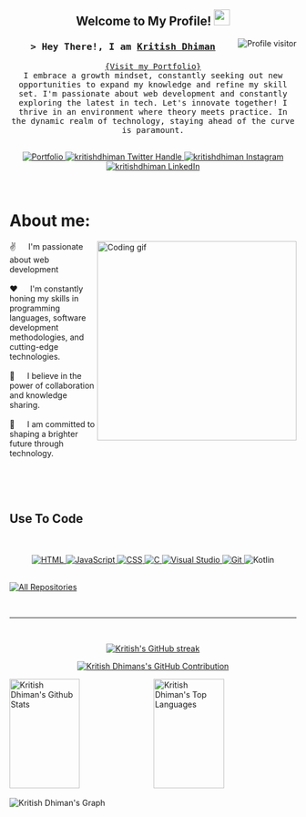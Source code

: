 
<h2 align="center">
  Welcome to My Profile!
  <img src="https://media.giphy.com/media/hvRJCLFzcasrR4ia7z/giphy.gif" width="28">
</h2>


<p align="center">
  <a href="https://www.mquare.in><img src="https://readme-typing-svg.herokuapp.com/?lines=Web%20Developer;Always%20learning%20new%20things.;A.I%20Enthusiast!;Code%20Lover!;Tech%20Explorer...&center=true&width=380&height=45"></a>
</p>

<a href="https://komarev.com/ghpvc/?username=kritishdhiman">
  <img align="right" src="https://komarev.com/ghpvc/?username=kritishdhiman&label=Visitors&color=0e75b6&style=flat" alt="Profile visitor" />
</a>

<!-- Intro  -->
<h3 align="center">
        <samp>&gt; Hey There!, I am
                <b><a target="_blank" href="https://github.com/kritishdhiman">Kritish Dhiman</a></b>
        </samp>
</h3>


<p align="center"> 
  <samp>
    <a href="Link Here">{Visit my Portfolio}</a>
    <br>
    I embrace a growth mindset, constantly seeking out new opportunities to expand my knowledge and refine my skill set. I'm passionate about web development and constantly exploring the latest in tech. Let's innovate together! I thrive in an environment where theory meets practice. In the dynamic realm of technology, staying ahead of the curve is paramount.
    <br>
    <br>
  </samp>
</p>

<p align="center">
  <a href="Portfolio Link Here" target="blank">
    <img src="https://img.shields.io/badge/Portfolio-5E3BEE?style=for-the-badge&logo=serverfault&logoColor=white" alt="Portfolio" />
   </a>
 <a href="https://twitter.com/KritishDhiman" target="blank">
  <img src="https://img.shields.io/badge/Twitter-1DA1F2?style=for-the-badge&logo=twitter&logoColor=white" alt="kritishdhiman Twitter Handle" />
 </a>
 <a href="https://www.instagram.com/stories/kritishdhiman/" target="blank">
  <img src="https://img.shields.io/badge/Instagram-E4405F?style=for-the-badge&logo=instagram&logoColor=white" alt="kritishdhiman Instagram" />
 </a>
 <a href="https://linkedin.com/in/Kritish529" target="_blank">
  <img src="https://img.shields.io/badge/LinkedIn-0077B5?style=for-the-badge&logo=linkedin&logoColor=white" alt="kritishdhiman LinkedIn"/>
 </a>
</p>
<br />

<!-- About Section -->
 # About me:
 
<p>
 <img align="right" width="350" src="/assets/Coder.gif" alt="Coding gif" />
  
 ✌️ &emsp; I'm passionate about web development <br/><br/>
 ❤️ &emsp; I'm constantly honing my skills in programming languages, software development methodologies, and cutting-edge technologies.<br/><br/>
 📧 &emsp; I believe in the power of collaboration and knowledge sharing.<br/><br/>
 💬 &emsp; I am committed to shaping a brighter future through technology.<br/><br/>
</p>

<br/>
<br/>

## Use To Code
<br/>
<br/>
<div align="center">
  <a href="https://www.w3.org/html/" target="_blank">
    <img src="https://img.shields.io/badge/HTML5-E34F26?style=for-the-badge&logo=html5&logoColor=white" alt="HTML" />
  </a>
  <a href="https://developer.mozilla.org/en-US/docs/Web/JavaScript" target="_blank">
    <img src="https://img.shields.io/badge/JavaScript-F7DF1E?style=for-the-badge&logo=Javascript&logoColor=white" alt="JavaScript" />
  </a>
  <a href="https://www.w3.org/Style/CSS/Overview.en.html" target="_blank">
    <img src="https://img.shields.io/badge/CSS3-1572B6?style=for-the-badge&logo=css3&logoColor=white" alt="CSS" />
  </a>
</a>
<a href="https://www.learn-c.org/" target="_blank">
  <img src="https://img.shields.io/badge/C-00599C?style=for-the-badge&logo=c&logoColor=white" alt="C" />
</a>
  <a href="https://code.visualstudio.com/" target="_blank">
    <img src="https://img.shields.io/badge/Visual_Studio-0078d7?style=for-the-badge&logo=visual%20studio&logoColor=white" alt="Visual Studio" />
  </a>
  <a href="https://git-scm.com/" target="_blank">
    <img src="https://img.shields.io/badge/Git-F05032?style=for-the-badge&logo=git&logoColor=white" alt="Git" />
  </a>
  <a href="https://kotlinlang.org/" target="_blank"></a>
    <img src="https://img.shields.io/badge/Kotlin-0095D5?style=for-the-badge&logo=kotlin&logoColor=white" alt="Kotlin" />
 
</div>
<br/>

<p align="left">
  <a href="https://github.com/kritishdhiman?tab=repositories" target="_blank"><img alt="All Repositories" title="All Repositories" src="https://img.shields.io/badge/-All%20Repos-2962FF?style=for-the-badge&logo=koding&logoColor=white"/></a>
</p>

<br/>
<hr/>
<br/>

<p align="center">
  <a href="https://github.com/kritishdhiman">
    <img src="https://github-readme-streak-stats.herokuapp.com/?user=kritishdhiman&theme=radical&border=7F3FBF&background=0D1117" alt="Kritish's GitHub streak"/>
  </a>
</p>

<p align="center">
  <a href="https://github.com/kritishdhiman">
    <img src="https://github-profile-summary-cards.vercel.app/api/cards/profile-details?username=kritishdhiman&theme=radical" alt="Kritish Dhimans's GitHub Contribution"/>
  </a>
</p>

<a> 
    <a href="https://github.com/kritishdhiman"><img alt="Kritish Dhiman's Github Stats" src="https://denvercoder1-github-readme-stats.vercel.app/api?username=kritishdhiman&show_icons=true&count_private=true&theme=react&border_color=7F3FBF&bg_color=0D1117&title_color=F85D7F&icon_color=F8D866" height="192px" width="49.5%"/></a>
  <a href="https://github.com/kritishdhiman"><img alt="Kritish Dhiman's Top Languages" src="https://denvercoder1-github-readme-stats.vercel.app/api/top-langs/?username=kritishdhiman&langs_count=8&layout=compact&theme=react&border_color=7F3FBF&bg_color=0D1117&title_color=F85D7F&icon_color=F8D866" height="192px" width="49.5%"/></a>
  <br/>
</a>


![Kritish Dhiman's Graph](https://github-readme-activity-graph.vercel.app/graph?username=kritishdhiman&custom_title=Kritish%20Dhiman's%20GitHub%20Activity%20Graph&bg_color=0D1117&color=7F3FBF&line=7F3FBF&point=7F3FBF&area_color=FFFFFF&title_color=FFFFFF&area=true)
<!-- Made by your Friend -->